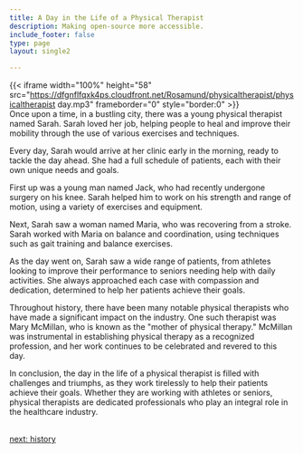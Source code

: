 ```yaml
---
title: A Day in the Life of a Physical Therapist
description: Making open-source more accessible.
include_footer: false
type: page
layout: single2

---
```


{{< iframe width="100%" height="58" src="https://dfgnflfqxk4ps.cloudfront.net/Rosamund/physicaltherapist/physicaltherapist day.mp3" frameborder="0" style="border:0" >}}<br>
Once upon a time, in a bustling city, there was a young physical therapist named Sarah. Sarah loved her job, helping people to heal and improve their mobility through the use of various exercises and techniques.

Every day, Sarah would arrive at her clinic early in the morning, ready to tackle the day ahead. She had a full schedule of patients, each with their own unique needs and goals.

First up was a young man named Jack, who had recently undergone surgery on his knee. Sarah helped him to work on his strength and range of motion, using a variety of exercises and equipment.

Next, Sarah saw a woman named Maria, who was recovering from a stroke. Sarah worked with Maria on balance and coordination, using techniques such as gait training and balance exercises.

As the day went on, Sarah saw a wide range of patients, from athletes looking to improve their performance to seniors needing help with daily activities. She always approached each case with compassion and dedication, determined to help her patients achieve their goals.

Throughout history, there have been many notable physical therapists who have made a significant impact on the industry. One such therapist was Mary McMillan, who is known as the "mother of physical therapy." McMillan was instrumental in establishing physical therapy as a recognized profession, and her work continues to be celebrated and revered to this day.

In conclusion, the day in the life of a physical therapist is filled with challenges and triumphs, as they work tirelessly to help their patients achieve their goals. Whether they are working with athletes or seniors, physical therapists are dedicated professionals who play an integral role in the healthcare industry.

<br>
<a href="https://workdojos.com/physicaltherapist/history">next: history</a>
<br>
</p>